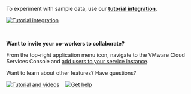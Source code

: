 <div class="container-fluid">

<p>To experiment with sample data, use our <a href="../dashboard/tutorial-intro"><strong>tutorial integration</strong></a>.</p>
<p><a href="../dashboard/tutorial-intro" aria-label="Tutorial integration"><img src="images/tutorial_integration_pic.png" alt="Tutorial integration"></img> </a></p>
<p>&nbsp;</p>
<p><strong>Want to invite your co-workers to collaborate?</strong></p>
<p>From the top-right application menu icon, navigate to the VMware Cloud Services Console and <a href="http://docs.wavefront.com/csp_user_management.html">add users to your service instance</a>.</p>

<p>Want to learn about other features? Have questions?</p>
<p><a href="https://docs.wavefront.com/tutorial_overview.html" aria-label="Tutorial and videos"><img src="images/tut_snag.png" alt="Tutorial and videos"></img></a>&nbsp; &nbsp;
<a href="https://vmwaoa.zendesk.com/hc/en-us/requests/new" aria-label="Get help"> <img src="images/get_help_snag.png" alt="Get help"></img></a>&nbsp; &nbsp;
 </p>

</div>
